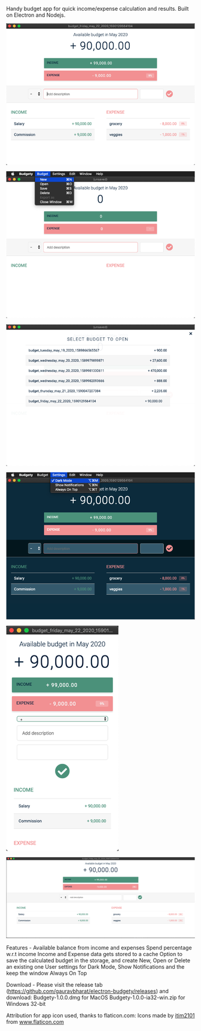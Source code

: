 Handy budget app for quick income/expense calculation and results. Built on Electron and Nodejs.

![Budgety App](https://github.com/gauravbharat/electron-budgety/blob/master/budgety-screenshot-1.png)

![Budgety App - New Menu](https://github.com/gauravbharat/electron-budgety/blob/master/budgety-screenshot-2.png)

![Budgety App - Open Menu](https://github.com/gauravbharat/electron-budgety/blob/master/budgety-screenshot-3.png)

![Budgety App - Dark Mode](https://github.com/gauravbharat/electron-budgety/blob/master/budgety-screenshot-4-dark-mode.png)

![Budgety App - Responsive Screen - Min width](https://github.com/gauravbharat/electron-budgety/blob/master/budgety-screenshot-5-responsive-mobile.png)

![Budgety App - Responsive Screen - Max width](https://github.com/gauravbharat/electron-budgety/blob/master/budgety-screenshot-6-responsive-wide.png)

Features - 
Available balance from income and expenses
Spend percentage w.r.t income
Income and Expense data gets stored to a cache
Option to save the calculated budget in the storage, and create New, Open or Delete an existing one
User settings for Dark Mode, Show Notifications and the keep the window Always On Top

Download - 
Please visit the release tab (https://github.com/gauravbharat/electron-budgety/releases) and download:
Budgety-1.0.0.dmg for MacOS 
Budgety-1.0.0-ia32-win.zip for Windows 32-bit


Attribution for app icon used, thanks to flaticon.com:
Icons made by <a href="https://www.flaticon.com/authors/itim2101" title="itim2101">itim2101</a> from <a href="https://www.flaticon.com/" title="Flaticon"> www.flaticon.com</a>